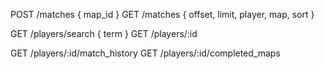 


POST /matches { map_id }
GET /matches { offset, limit, player, map, sort }

GET /players/search { term }
GET /players/:id

GET /players/:id/match_history
GET /players/:id/completed_maps






